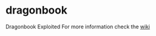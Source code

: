 # dragonbook
Dragonbook Exploited
For more information check the [wiki](https://github.com/andrewgrider/dragonbook/wiki/What-this-is)
